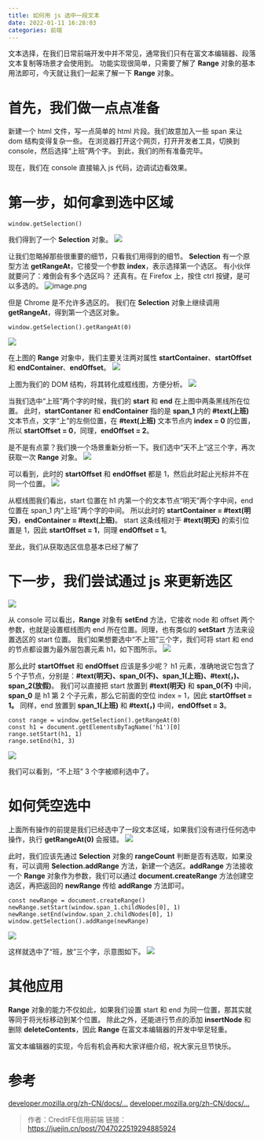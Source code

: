 ```yaml
---
title: 如何用 js 选中一段文本
date: 2022-01-11 16:28:03
categories: 前端
---
```

文本选择，在我们日常前端开发中并不常见，通常我们只有在富文本编辑器、段落文本复制等场景才会使用到。 功能实现很简单，只需要了解了 **Range** 对象的基本用法即可，今天就让我们一起来了解一下 **Range** 对象。

# 首先，我们做一点点准备

新建一个 html 文件，写一点简单的 html 片段。我们故意加入一些 span 来让 dom 结构变得复杂一些。 在浏览器打开这个网页，打开开发者工具，切换到 console，然后选择“上班”两个字。 到此，我们的所有准备完毕。

现在，我们在 console 直接输入 js 代码，边调试边看效果。 

# 第一步，如何拿到选中区域

```
window.getSelection()

```

我们得到了一个 **Selection** 对象。
![](https://upload-images.jianshu.io/upload_images/10024246-38ada7ef4b8b822e.png?imageMogr2/auto-orient/strip%7CimageView2/2/w/1240)


 让我们忽略掉那些很重要的细节，只看我们用得到的细节。 **Selection** 有一个原型方法 **getRangeAt**，它接受一个参数 **index**，表示选择第一个选区。 有小伙伴就要问了：难倒会有多个选区吗？ 还真有。在 Firefox 上，按住 ctrl 按键，是可以多选的。
![image.png](https://upload-images.jianshu.io/upload_images/10024246-9642c2fbf6326b89.png?imageMogr2/auto-orient/strip%7CimageView2/2/w/1240)

 但是 Chrome 是不允许多选区的。 我们在 **Selection** 对象上继续调用 **getRangeAt**，得到第一个选区对象。

```
window.getSelection().getRangeAt(0)

```

![](https://upload-images.jianshu.io/upload_images/10024246-2855a88fc89d7f68.png?imageMogr2/auto-orient/strip%7CimageView2/2/w/1240)



 在上图的 **Range** 对象中，我们主要关注两对属性 **startContainer**、**startOffset** 和 **endContainer**、**endOffset**。
![](https://upload-images.jianshu.io/upload_images/10024246-527753013f9ae003.png?imageMogr2/auto-orient/strip%7CimageView2/2/w/1240)

 上图为我们的 DOM 结构，将其转化成框线图，方便分析。
 ![](https://upload-images.jianshu.io/upload_images/10024246-0c6663be69b78784.png?imageMogr2/auto-orient/strip%7CimageView2/2/w/1240)

 当我们选中“上班”两个字的时候，我们的 **start** 和 **end** 在上图中两条黑线所在位置。 此时，**startContaner** 和 **endContainer** 指的是 **span_1** 内的 **#text(上班)** 文本节点，文字“上”的左侧位置，在 **#text(上班)** 文本节点内 **index = 0** 的位置，所以 **startOffset = 0**，同理，**endOffset = 2**。

是不是有点蒙？我们换一个场景重新分析一下。我们选中“天不上”这三个字，再次获取一次 **Range** 对象。 
![](https://upload-images.jianshu.io/upload_images/10024246-42f312784cc82051.png?imageMogr2/auto-orient/strip%7CimageView2/2/w/1240)


 可以看到，此时的 **startOffset** 和 **endOffset** 都是 1，然后此时起止光标并不在同一个位置。
![](https://upload-images.jianshu.io/upload_images/10024246-5066551ec1980946.png?imageMogr2/auto-orient/strip%7CimageView2/2/w/1240)

 从框线图我们看出，start 位置在 h1 内第一个的文本节点“明天”两个字中间，end 位置在 span_1 内“上班”两个字的中间。 所以此时的 **startContainer = #text(明天)**，**endContainer = #text(上班)**。 start 这条线相对于 **#text(明天)** 的索引位置是 1，因此 **startOffset = 1**，同理 **endOffset = 1**。

至此，我们从获取选区信息基本已经了解了

# 下一步，我们尝试通过 js 来更新选区

![](https://upload-images.jianshu.io/upload_images/10024246-be8d370fcda801a1.png?imageMogr2/auto-orient/strip%7CimageView2/2/w/1240)

 从 console 可以看出，**Range** 对象有 **setEnd** 方法，它接收 node 和 offset 两个参数，也就是设置框线图内 end 所在位置。同理，也有类似的 **setStart** 方法来设置选区的 start 位置。 我们如果想要选中“不上班”三个字，我们可将 start 和 end 的节点都设置为最外层包裹元素 h1，如下图所示。 
![](https://upload-images.jianshu.io/upload_images/10024246-0a84b729dba1ef8d.png?imageMogr2/auto-orient/strip%7CimageView2/2/w/1240)

 那么此时 **startOffset** 和 **endOffset** 应该是多少呢？ h1 元素，准确地说它包含了 5 个子节点，分别是：**#text(明天)、span_0(不)、span_1(上班)、#text(，)、span_2(放假)**。 我们可以直接把 start 放置到 **#text(明天)** 和 **span_0(不)** 中间，**span_0** 是 h1 第 2 个子元素，那么它前面的空位 index = 1，因此 **startOffset = 1。** 同样，end 放置到 **span_1(上班)** 和 **#text(，)** 中间，**endOffset = 3**。

```
const range = window.getSelection().getRangeAt(0)
const h1 = document.getElementsByTagName('h1')[0]
range.setStart(h1, 1)
range.setEnd(h1, 3)
```

![](https://upload-images.jianshu.io/upload_images/10024246-7ee6753613a78f7b.png?imageMogr2/auto-orient/strip%7CimageView2/2/w/1240)

 我们可以看到，“不上班” 3 个字被顺利选中了。

# 如何凭空选中

上面所有操作的前提是我们已经选中了一段文本区域，如果我们没有进行任何选中操作，执行 **getRangeAt(0)** 会报错。
![](https://upload-images.jianshu.io/upload_images/10024246-e61715bab0f324a5.png?imageMogr2/auto-orient/strip%7CimageView2/2/w/1240)

 此时，我们应该先通过 **Selection** 对象的 **rangeCount** 判断是否有选取，如果没有，可以调用 **Selection.addRange** 方法，新建一个选区。**addRange** 方法接收一个 **Range** 对象作为参数，我们可以通过 **document.createRange** 方法创建空选区，再把返回的 **newRange** 传给 **addRange** 方法即可。

```
const newRange = document.createRange()
newRange.setStart(window.span_1.childNodes[0], 1)
newRange.setEnd(window.span_2.childNodes[0], 1)
window.getSelection().addRange(newRange)
```

![](https://upload-images.jianshu.io/upload_images/10024246-642f4e40d8bb3c66.png?imageMogr2/auto-orient/strip%7CimageView2/2/w/1240)

 这样就选中了“班，放”三个字，示意图如下。
![](https://upload-images.jianshu.io/upload_images/10024246-b0560cfc9621bb1f.png?imageMogr2/auto-orient/strip%7CimageView2/2/w/1240)

# 其他应用

**Range** 对象的能力不仅如此，如果我们设置 start 和 end 为同一位置，那其实就等同于将光标移动到某个位置。 除此之外，还能进行节点的添加 **insertNode** 和删除 **deleteContents**，因此 **Range** 在富文本编辑器的开发中举足轻重。

 富文本编辑器的实现，今后有机会再和大家详细介绍，祝大家元旦节快乐。

# 参考

[developer.mozilla.org/zh-CN/docs/…](https://link.juejin.cn?target=https%3A%2F%2Fdeveloper.mozilla.org%2Fzh-CN%2Fdocs%2FWeb%2FAPI%2FSelection "https://developer.mozilla.org/zh-CN/docs/Web/API/Selection") [developer.mozilla.org/zh-CN/docs/…](https://link.juejin.cn?target=https%3A%2F%2Fdeveloper.mozilla.org%2Fzh-CN%2Fdocs%2FWeb%2FAPI%2FRange "https://developer.mozilla.org/zh-CN/docs/Web/API/Range")

>作者：CreditFE信用前端
链接：https://juejin.cn/post/7047022519294885924
